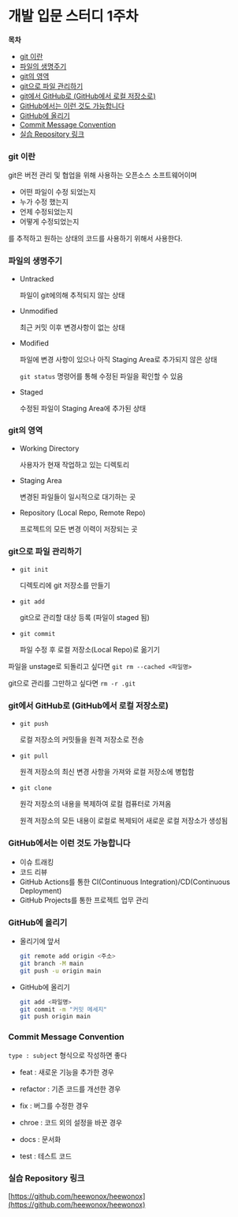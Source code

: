 # 개발 입문 스터디 1주차

**목차**

- [git 이란](#git-이란)
- [파일의 생명주기](#파일의-생명주기)
- [git의 영역](#git의-영역)
- [git으로 파일 관리하기](#git으로-파일-관리하기)
- [git에서 GitHub로 (GitHub에서 로컬 저장소로)](#git에서-github로-github에서-로컬-저장소로)
- [GitHub에서는 이런 것도 가능합니다](#github에서는-이런-것도-가능합니다)
- [GitHub에 올리기](#github에-올리기)
- [Commit Message Convention](#commit-message-convention)
- [실습 Repository 링크](#실습-repository-링크)


### git 이란

git은 버전 관리 및 협업을 위해 사용하는 오픈소스 소프트웨어이며

- 어떤 파일이 수정 되었는지
- 누가 수정 했는지
- 언제 수정되었는지
- 어떻게 수정되었는지
	
를 추적하고 원하는 상태의 코드를 사용하기 위해서 사용한다.
	
### 파일의 생명주기

- Untracked

	파일이 git에의해 추적되지 않는 상태

- Unmodified

	최근 커밋 이후 변경사항이 없는 상태

- Modified

	파일에 변경 사항이 있으나 아직 Staging Area로 추가되지 않은 상태
	
	`git status` 명령어를 통해 수정된 파일을 확인할 수 있음

- Staged

	수정된 파일이 Staging Area에 추가된 상태


### git의 영역

- Working Directory

	사용자가 현재 작업하고 있는 디렉토리

- Staging Area

	변경된 파일들이 일시적으로 대기하는 곳

- Repository (Local Repo, Remote Repo)

	프로젝트의 모든 변경 이력이 저장되는 곳

### git으로 파일 관리하기
	
- `git init`
		
	디렉토리에 git 저장소를 만들기

- `git add`

	git으로 관리할 대상 등록 (파일이 staged 됨)

- `git commit`

	파일 수정 후 로컬 저장소(Local Repo)로 옮기기

파일을 unstage로 되돌리고 싶다면 `git rm --cached <파일명>`

git으로 관리를 그만하고 싶다면 `rm -r .git`

### git에서 GitHub로 (GitHub에서 로컬 저장소로)

- `git push`

	로컬 저장소의 커밋들을 원격 저장소로 전송

- `git pull`

	원격 저장소의 최신 변경 사항을 가져와 로컬 저장소에 병헙함

- `git clone`

	원각 저장소의 내용을 복제하여 로컬 컴퓨터로 가져옴

	원격 저장소의 모든 내용이 로컬로 복제되어 새로운 로컬 저장소가 생성됨

### GitHub에서는 이런 것도 가능합니다
	
- 이슈 트래킹
- 코드 리뷰
- GitHub Actions를 통한 CI(Continuous Integration)/CD(Continuous Deployment)
- GitHub Projects를 통한 프로젝트 업무 관리

### GitHub에 올리기

- 올리기에 앞서

	```sh
	git remote add origin <주소>
	git branch -M main
	git push -u origin main
	```

- GitHub에 올리기

	```sh
	git add <파일명>
	git commit -m "커밋 메세지"
	git push origin main
	```


### Commit Message Convention

`type : subject` 형식으로 작성하면 좋다
	
- feat : 새로운 기능을 추가한 경우

- refactor : 기존 코드를 개선한 경우

- fix : 버그를 수정한 경우

- chroe : 코드 외의 설정을 바꾼 경우

- docs : 문서화

- test : 테스트 코드

### 실습 Repository 링크

[https://github.com/heewonox/heewonox](https://github.com/heewonox/heewonox)